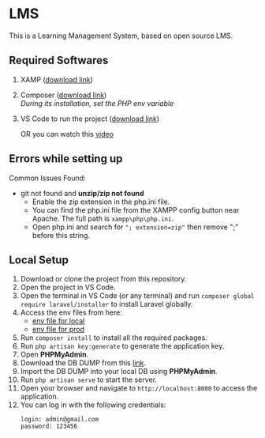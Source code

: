 # LMS
This is a Learning Management System, based on open source LMS.

## Required Softwares
1. XAMP ([download link](https://filehippo.com/download_xampp/))
2. Composer ([download link](https://getcomposer.org/))  
    _During its installation, set the PHP env variable_
3. VS Code to run the project ([download link](https://code.visualstudio.com/download))

    OR you can watch this [video](https://youtu.be/2qgS_MCvDfk?si=9uiNxQYFnkHYkZj6)

## Errors while setting up
Common Issues Found:
* git not found and **unzip/zip not found**  
    * Enable the zip extension in the php.ini file.  
    * You can find the php.ini file from the XAMPP config button near Apache. The full path is `xampp\php\php.ini`.  
    * Open php.ini and search for `"; extension=zip"` then remove ";" before this string.

## Local Setup
1. Download or clone the project from this repository.
2. Open the project in VS Code.
3. Open the terminal in VS Code (or any terminal) and run `composer global require laravel/installer` to install Laravel globally.
4. Access the env files from here:  
   - [env file for local](https://drive.google.com/file/d/1OL7x-_uv0xmjMVXdfovIgQE7_-zvTdyG/view?usp=sharing)  
   - [env file for prod](https://drive.google.com/file/d/113ouePBZBAu9BoJQaLF7keNVamG4783F/view?usp=sharing)
5. Run `composer install` to install all the required packages.
6. Run `php artisan key:generate` to generate the application key.
7. Open **PHPMyAdmin**.
8. Download the DB DUMP from this [link](https://drive.google.com/file/d/1Ov5CLIhuuwDQ72-uKbzXKgGhUfjtiOTf/view?usp=sharing](https://drive.google.com/file/d/1a3YdKhdpM_6zd-EcKzAerGYnDuWsIbGb/view?usp=sharing)).
9. Import the DB DUMP into your local DB using **PHPMyAdmin**.
10. Run `php artisan serve` to start the server.
11. Open your browser and navigate to `http://localhost:8000` to access the application.
12. You can log in with the following credentials:
    ```
    login: admin@gmail.com
    password: 123456
    ```
